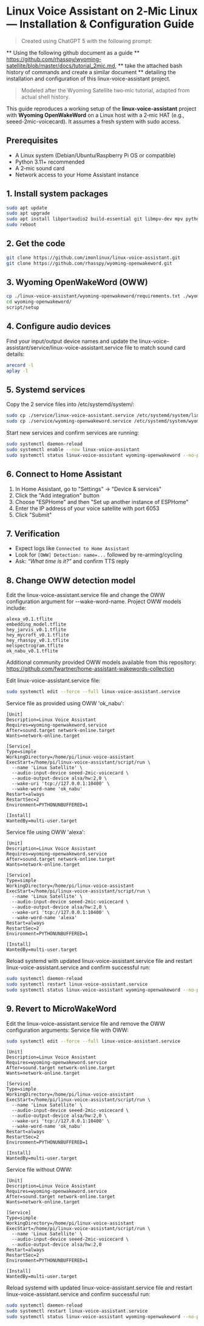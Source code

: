# Linux Voice Assistant on 2‑Mic Linux — Installation & Configuration Guide

> Created using ChatGPT 5 with the following prompt:

  ** Using the following github document as a guide 
  ** https://github.com/rhasspy/wyoming-satellite/blob/master/docs/tutorial_2mic.md, 
  ** take the attached bash history of commands and create a similar document 
  ** detailing the installation and configuration of this linux-voice-assistant project.

> Modeled after the Wyoming Satellite two‑mic tutorial, adapted from actual shell history.

This guide reproduces a working setup of the **linux-voice-assistant** project with **Wyoming OpenWakeWord** on a Linux host with a 2‑mic HAT (e.g., seeed-2mic-voicecard). It assumes a fresh system with sudo access.

## Prerequisites
- A Linux system (Debian/Ubuntu/Raspberry Pi OS or compatible)
- Python 3.11+ recommended
- A 2‑mic sound card
- Network access to your Home Assistant instance

## 1. Install system packages

```bash
sudo apt update
sudo apt upgrade
sudo apt install libportaudio2 build-essential git libmpv-dev mpv python3.11-dev
sudo reboot
```


## 2. Get the code

```bash
git clone https://github.com/imonlinux/linux-voice-assistant.git
git clone https://github.com/rhasspy/wyoming-openwakeword.git
```


## 3. Wyoming OpenWakeWord (OWW)

```bash
cp ./linux-voice-assistant/wyoming-openwakeword/requirements.txt ./wyoming-openwakeword/requirements.txt
cd wyoming-openwakeword/
script/setup
```


## 4. Configure audio devices

Find your input/output device names and update the linux-voice-assistant/service/linux-voice-assistant.service file to match sound card details:
```bash
arecord -l
aplay -l
```


## 5. Systemd services

Copy the 2 service files into /etc/systemd/system/:
```bash
sudo cp ./service/linux-voice-assistant.service /etc/systemd/system/linux-voice-assistant.service
sudo cp ./service/wyoming-openwakeword.service /etc/systemd/system/wyoming-openwakeword.service
```
Start new services and confirm services are running:
```bash
sudo systemctl daemon-reload
sudo systemctl enable --now linux-voice-assistant
sudo systemctl status linux-voice-assistant wyoming-openwakeword --no-pager -l
```


## 6. Connect to Home Assistant

1. In Home Assistant, go to "Settings" -> "Device & services"
2. Click the "Add integration" button
3. Choose "ESPHome" and then "Set up another instance of ESPHome"
4. Enter the IP address of your voice satellite with port 6053
5. Click "Submit"


## 7. Verification

- Expect logs like `Connected to Home Assistant`
- Look for `[OWW] Detection: name=...` followed by re-arming/cycling
- Ask: *“What time is it?”* and confirm TTS reply


## 8. Change OWW detection model

Edit the linux-voice-assistant.service file and change the OWW configuration argument for --wake-word-name.
Project OWW models include:

```text
alexa_v0.1.tflite
embedding_model.tflite
hey_jarvis_v0.1.tflite
hey_mycroft_v0.1.tflite
hey_rhasspy_v0.1.tflite
melspectrogram.tflite
ok_nabu_v0.1.tflite
```

Additional community provided OWW models available from this repository:
https://github.com/fwartner/home-assistant-wakewords-collection

Edit linux-voice-assistant.service file:
```bash
sudo systemctl edit --force --full linux-voice-assistant.service 
```

Service file as provided using OWW 'ok_nabu':
```text
[Unit]
Description=Linux Voice Assistant
Requires=wyoming-openwakeword.service
After=sound.target network-online.target
Wants=network-online.target

[Service]
Type=simple
WorkingDirectory=/home/pi/linux-voice-assistant
ExecStart=/home/pi/linux-voice-assistant/script/run \
  --name 'Linux Satellite' \
  --audio-input-device seeed-2mic-voicecard \
  --audio-output-device alsa/hw:2,0 \
  --wake-uri 'tcp://127.0.0.1:10400' \
  --wake-word-name 'ok_nabu'
Restart=always
RestartSec=2
Environment=PYTHONUNBUFFERED=1

[Install]
WantedBy=multi-user.target
```

Service file using OWW 'alexa':

```text
[Unit]
Description=Linux Voice Assistant
Requires=wyoming-openwakeword.service
After=sound.target network-online.target
Wants=network-online.target

[Service]
Type=simple
WorkingDirectory=/home/pi/linux-voice-assistant
ExecStart=/home/pi/linux-voice-assistant/script/run \
  --name 'Linux Satellite' \
  --audio-input-device seeed-2mic-voicecard \
  --audio-output-device alsa/hw:2,0 \
  --wake-uri 'tcp://127.0.0.1:10400' \
  --wake-word-name 'alexa'
Restart=always
RestartSec=2
Environment=PYTHONUNBUFFERED=1

[Install]
WantedBy=multi-user.target
```

Reload systemd with updated linux-voice-assistant.service file and restart linux-voice-assistant.service and confirm successful run:
```bash
sudo systemctl daemon-reload
sudo systemctl restart linux-voice-assistant.service
sudo systemctl status linux-voice-assistant wyoming-openwakeword --no-pager -l
```

## 9. Revert to MicroWakeWord

Edit the linux-voice-assistant.service file and remove the OWW configuration arguments:
Service file with OWW:
```bash
sudo systemctl edit --force --full linux-voice-assistant.service 
```

```text
[Unit]
Description=Linux Voice Assistant
Requires=wyoming-openwakeword.service
After=sound.target network-online.target
Wants=network-online.target

[Service]
Type=simple
WorkingDirectory=/home/pi/linux-voice-assistant
ExecStart=/home/pi/linux-voice-assistant/script/run \
  --name 'Linux Satellite' \
  --audio-input-device seeed-2mic-voicecard \
  --audio-output-device alsa/hw:2,0 \
  --wake-uri 'tcp://127.0.0.1:10400' \
  --wake-word-name 'ok_nabu'
Restart=always
RestartSec=2
Environment=PYTHONUNBUFFERED=1

[Install]
WantedBy=multi-user.target
```
Service file without OWW:
```text
[Unit]
Description=Linux Voice Assistant
Requires=wyoming-openwakeword.service
After=sound.target network-online.target
Wants=network-online.target

[Service]
Type=simple
WorkingDirectory=/home/pi/linux-voice-assistant
ExecStart=/home/pi/linux-voice-assistant/script/run \
  --name 'Linux Satellite' \
  --audio-input-device seeed-2mic-voicecard \
  --audio-output-device alsa/hw:2,0 
Restart=always
RestartSec=2
Environment=PYTHONUNBUFFERED=1

[Install]
WantedBy=multi-user.target
```
Reload systemd with updated linux-voice-assistant.service file and restart linux-voice-assistant.service and confirm successful run:
```bash
sudo systemctl daemon-reload
sudo systemctl restart linux-voice-assistant.service
sudo systemctl status linux-voice-assistant wyoming-openwakeword --no-pager -l
```
